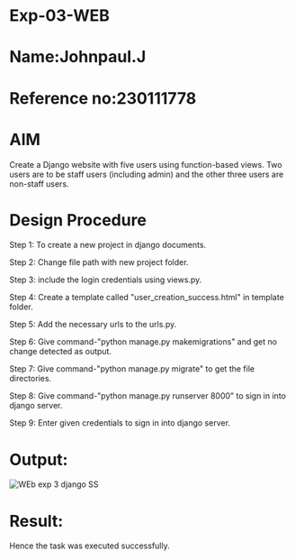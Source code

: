 # Exp-03-WEB
# Name:Johnpaul.J
# Reference no:230111778
# AIM
Create a Django website with five users using function-based views. Two users are to be staff users (including admin) and the other three users are non-staff users.

# Design Procedure
Step 1:
To create a new project in django documents.

Step 2:
Change file path with new project folder.

Step 3:
include the login credentials using views.py.

Step 4:
Create a template called "user_creation_success.html" in template folder.

Step 5:
Add the necessary urls to the urls.py.

Step 6:
Give command-"python manage.py makemigrations" and get no change detected as output.

Step 7:
Give command-"python manage.py migrate" to get the file directories.

Step 8:
Give command-"python manage.py runserver 8000" to sign in into django server.

Step 9:
Enter given credentials to sign in into django server.

# Output:
![WEb exp 3 django SS](https://github.com/Bhuvanesh-Suresh/ODD2023-WT-Ex-02-Admin/assets/145742661/00242ecb-ef44-46b8-bdea-80843f711a8c)


# Result:
Hence the task was executed successfully.
